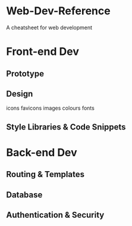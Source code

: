 # Web-Dev-Reference
A cheatsheet for web development

# Front-end Dev

## Prototype

## Design
icons
favicons
images
colours
fonts

## Style Libraries & Code Snippets

# Back-end Dev

## Routing & Templates

## Database

## Authentication & Security
